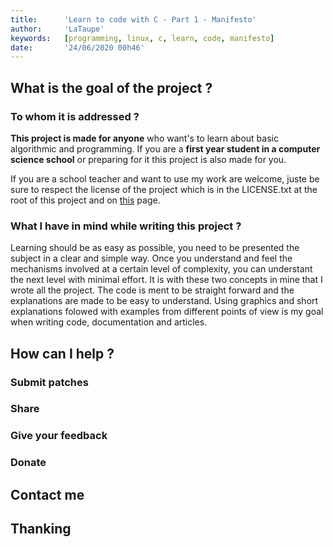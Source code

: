 ```yaml
---
title:      'Learn to code with C - Part 1 - Manifesto'
author:     'LaTaupe'
keywords:   [programming, linux, c, learn, code, manifesto]
date:       '24/06/2020 00h46'
---
```



## What is the goal of the project ?

### To whom it is addressed ?

**This project is made for anyone** who want's to learn about basic algorithmic
and programming. If you are a **first year student in a computer science
school** or preparing for it this project is also made for you.

If you are a school teacher and want to use my work are welcome, juste be sure
to respect the license of the project which is in the LICENSE.txt at the root
of this project and on [this](/articles/data-structures/LICENSE.html) page.

### What I have in mind while writing this project ?

Learning should be as easy as possible, you need to be presented the subject in
a clear and simple way. Once you understand and feel the mechanisms involved at
a certain level of complexity, you can understant the next level with minimal
effort. It is with these two concepts in mine that I wrote all the project. The
code is ment to be straight forward and the explanations are made to be easy to
understand. Using graphics and short explanations folowed with examples from
different points of view is my goal when writing code, documentation and
articles.

## How can I help ?
### Submit patches
### Share
### Give your feedback
### Donate
## Contact me
## Thanking
